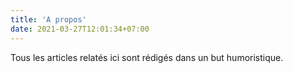 ```yaml
---
title: 'A propos'
date: 2021-03-27T12:01:34+07:00
---
```



Tous les articles relatés ici sont rédigés dans un but humoristique.
